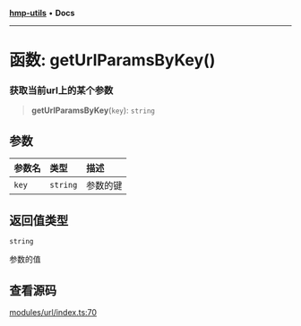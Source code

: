 [**hmp-utils**](../README.md) • **Docs**

***

# 函数: getUrlParamsByKey()

### 获取当前url上的某个参数

> **getUrlParamsByKey**(`key`): `string`

## 参数

| 参数名 | 类型 | 描述 |
| :------ | :------ | :------ |
| `key` | `string` | 参数的键 |

## 返回值类型

`string`

参数的值

## 查看源码

[modules/url/index.ts:70](https://github.com/hmp1049127947/hmp-utils/blob/dee7627dd7f5e043cd0494e8f8fdc05ccdb65423/src/modules/url/index.ts#L70)
